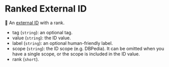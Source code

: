 # Ranked External ID

🧱 An [external ID](external-id.md) with a rank.

- tag (`string`): an optional tag.
- value (`string`): the ID value.
- label (`string`): an optional human-friendly label.
- scope (`string`): the ID scope (e.g. DBPedia). It can be omitted when you have a single scope, or the scope is included in the ID value.
- rank (`short`).
